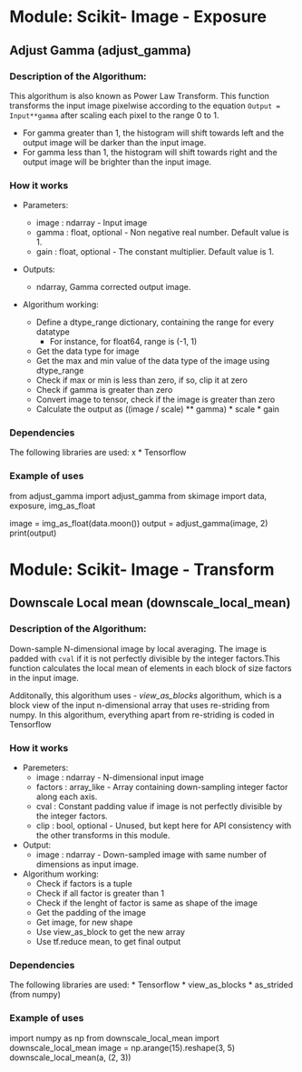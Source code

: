# Module: Scikit- Image  - Exposure   

## Adjust Gamma (adjust_gamma) 

### Description of the Algorithum: 
This algorithum is also known as Power Law Transform. This function transforms the input image pixelwise according to the
equation ``Output = Input**gamma`` after scaling each pixel to the range 0 to 1.

* For gamma greater than 1, the histogram will shift towards left and the output image will be darker than the input image.
* For gamma less than 1, the histogram will shift towards right and the output image will be brighter than the input image. 

### How it works
* Parameters: 
    * image : ndarray - Input image
    * gamma : float, optional -  Non negative real number. Default value is 1.
    * gain : float, optional - The constant multiplier. Default value is 1.

* Outputs: 
    * ndarray, Gamma corrected output image. 

* Algorithum working: 
    * Define a dtype_range dictionary, containing the range for every datatype 
        * For instance, for float64, range is (-1, 1)
    * Get the data type for image 
    * Get the max and min value of the data type of the image using dtype_range 
    * Check if max or min is less than zero, if so, clip it at zero 
    * Check if gamma is greater than zero 
    * Convert image to tensor, check if the image is greater than zero 
    * Calculate the output as ((image / scale) ** gamma) * scale * gain
    
### Dependencies 
The following libraries are used: x
    * Tensorflow 

### Example of uses  
from adjust_gamma import adjust_gamma 
from skimage import data, exposure, img_as_float 

image = img_as_float(data.moon()) 
output = adjust_gamma(image, 2)  
print(output)
  
  
  
# Module: Scikit- Image  - Transform  


## Downscale Local mean (downscale_local_mean) 

### Description of the Algorithum: 
Down-sample N-dimensional image by local averaging. The image is padded with `cval` if it is not perfectly divisible by the
integer factors.This function calculates the local mean of elements in each block of size factors in the input image.

Additonally, this algorithum uses - *view_as_blocks* algorithum, 
which is a block view of the input n-dimensional array that uses re-striding from numpy. 
In this algorithum, everything apart from re-striding is coded in Tensorflow
 
### How it works
* Paremeters: 
    * image : ndarray - N-dimensional input image 
    * factors : array_like - Array containing down-sampling integer factor along each axis.
    * cval :  Constant padding value if image is not perfectly divisible by the integer factors.
    * clip : bool, optional - Unused, but kept here for API consistency with the other transforms
        in this module.
* Output: 
    * image : ndarray - Down-sampled image with same number of dimensions as input image.
* Algorithum working: 
    * Check if factors is a tuple 
    * Check if all factor is greater than 1 
    * Check if the lenght of factor is same as shape of the image 
    * Get the padding of the image 
    * Get image, for new shape 
    * Use view_as_block to get the new array 
    * Use tf.reduce mean, to get final output 

### Dependencies 
The following libraries are used:
    * Tensorflow 
    * view_as_blocks 
        * as_strided (from numpy)

### Example of uses  
import numpy as np 
from downscale_local_mean import downscale_local_mean 
image = np.arange(15).reshape(3, 5)
downscale_local_mean(a, (2, 3))  
 





 